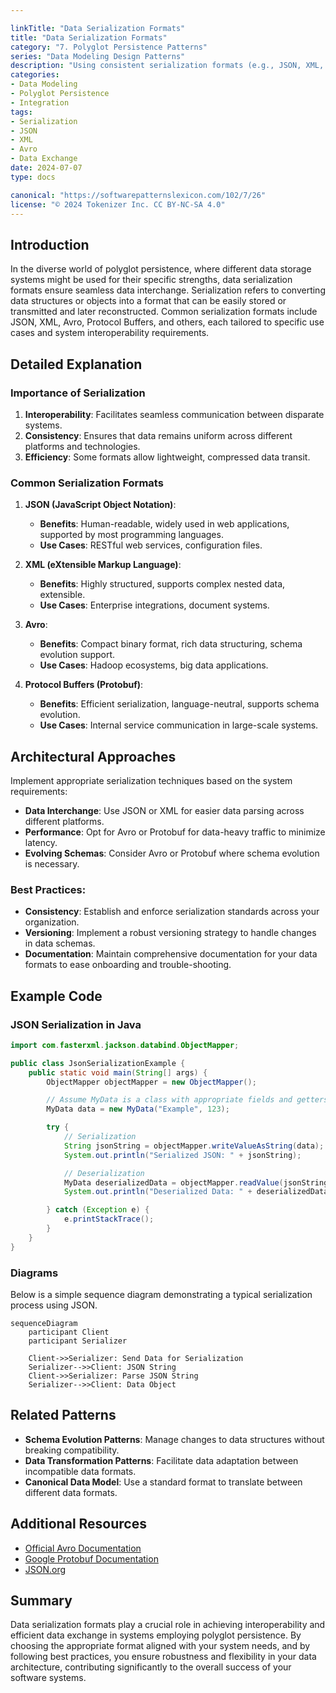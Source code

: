 ```yaml
---

linkTitle: "Data Serialization Formats"
title: "Data Serialization Formats"
category: "7. Polyglot Persistence Patterns"
series: "Data Modeling Design Patterns"
description: "Using consistent serialization formats (e.g., JSON, XML, Avro) to facilitate data exchange between systems."
categories:
- Data Modeling
- Polyglot Persistence
- Integration
tags:
- Serialization
- JSON
- XML
- Avro
- Data Exchange
date: 2024-07-07
type: docs

canonical: "https://softwarepatternslexicon.com/102/7/26"
license: "© 2024 Tokenizer Inc. CC BY-NC-SA 4.0"
---
```


## Introduction

In the diverse world of polyglot persistence, where different data storage systems might be used for their specific strengths, data serialization formats ensure seamless data interchange. Serialization refers to converting data structures or objects into a format that can be easily stored or transmitted and later reconstructed. Common serialization formats include JSON, XML, Avro, Protocol Buffers, and others, each tailored to specific use cases and system interoperability requirements.

## Detailed Explanation

### Importance of Serialization

1. **Interoperability**: Facilitates seamless communication between disparate systems.
2. **Consistency**: Ensures that data remains uniform across different platforms and technologies.
3. **Efficiency**: Some formats allow lightweight, compressed data transit.

### Common Serialization Formats

1. **JSON (JavaScript Object Notation)**: 
   - **Benefits**: Human-readable, widely used in web applications, supported by most programming languages.
   - **Use Cases**: RESTful web services, configuration files.

2. **XML (eXtensible Markup Language)**:
   - **Benefits**: Highly structured, supports complex nested data, extensible.
   - **Use Cases**: Enterprise integrations, document systems.

3. **Avro**:
   - **Benefits**: Compact binary format, rich data structuring, schema evolution support.
   - **Use Cases**: Hadoop ecosystems, big data applications.

4. **Protocol Buffers (Protobuf)**:
   - **Benefits**: Efficient serialization, language-neutral, supports schema evolution.
   - **Use Cases**: Internal service communication in large-scale systems.

## Architectural Approaches

Implement appropriate serialization techniques based on the system requirements:
- **Data Interchange**: Use JSON or XML for easier data parsing across different platforms.
- **Performance**: Opt for Avro or Protobuf for data-heavy traffic to minimize latency.
- **Evolving Schemas**: Consider Avro or Protobuf where schema evolution is necessary.

### Best Practices:
- **Consistency**: Establish and enforce serialization standards across your organization.
- **Versioning**: Implement a robust versioning strategy to handle changes in data schemas.
- **Documentation**: Maintain comprehensive documentation for your data formats to ease onboarding and trouble-shooting.

## Example Code

### JSON Serialization in Java

```java
import com.fasterxml.jackson.databind.ObjectMapper;

public class JsonSerializationExample {
    public static void main(String[] args) {
        ObjectMapper objectMapper = new ObjectMapper();

        // Assume MyData is a class with appropriate fields and getters
        MyData data = new MyData("Example", 123);

        try {
            // Serialization
            String jsonString = objectMapper.writeValueAsString(data);
            System.out.println("Serialized JSON: " + jsonString);

            // Deserialization
            MyData deserializedData = objectMapper.readValue(jsonString, MyData.class);
            System.out.println("Deserialized Data: " + deserializedData);

        } catch (Exception e) {
            e.printStackTrace();
        }
    }
}
```

### Diagrams
Below is a simple sequence diagram demonstrating a typical serialization process using JSON.

```mermaid
sequenceDiagram
    participant Client
    participant Serializer

    Client->>Serializer: Send Data for Serialization
    Serializer-->>Client: JSON String
    Client->>Serializer: Parse JSON String
    Serializer-->>Client: Data Object
```

## Related Patterns

- **Schema Evolution Patterns**: Manage changes to data structures without breaking compatibility.
- **Data Transformation Patterns**: Facilitate data adaptation between incompatible data formats.
- **Canonical Data Model**: Use a standard format to translate between different data formats.

## Additional Resources

- [Official Avro Documentation](https://avro.apache.org/docs/current/)
- [Google Protobuf Documentation](https://developers.google.com/protocol-buffers)
- [JSON.org](https://www.json.org/json-en.html)

## Summary

Data serialization formats play a crucial role in achieving interoperability and efficient data exchange in systems employing polyglot persistence. By choosing the appropriate format aligned with your system needs, and by following best practices, you ensure robustness and flexibility in your data architecture, contributing significantly to the overall success of your software systems.


